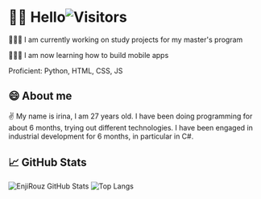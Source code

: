 # 👦🏻 Hello![Visitors](https://visitor-badge.glitch.me/badge?page_id=IrinaGrigorjeva)

👨🏻‍💻 I am currently working on study projects for my master's program

👨🏻‍🎓 I am now learning how to build mobile apps

Proficient: Python, HTML, CSS, JS

## 😄 About me

✌️ My name is irina, I am 27 years old. I have been doing programming for about 6 months, trying out different technologies. I have been engaged in industrial development for 6 months, in particular in C#.

## 📈 GitHub Stats

![EnjiRouz GitHub Stats](https://github-readme-stats.vercel.app/api?username=IrinaGrigorjeva&count_private=true&hide=contribs&show_icons=true&theme=radical)
![Top Langs](https://github-readme-stats.vercel.app/api/top-langs/?username=IrinaGrigorjeva&count_private=true&hide=tsql&langs_count=7&theme=radical&layout=compact)

<!--
IrinaGrigorjeva is a ✨ _special_ ✨ repository because its README.md (this file) appears on your GitHub profile.

Here are some ideas to get you started:

- 🔭 I’m currently working on ...
- 🌱 I’m currently learning to apply machine learning in solving various problems, working with Unity and Blender
- 👯 I’m looking to collaborate on ...
- 🤔 I’m looking for help with ...
- 💬 Ask me about ...
- 📫 How to reach me: ...
- 😄 Pronouns: ...
- ⚡️ Fun fact: ...
-->
